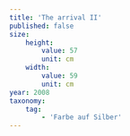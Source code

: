 ```yaml
---
title: 'The arrival II'
published: false
size:
    height:
        value: 57
        unit: cm
    width:
        value: 59
        unit: cm
year: 2008
taxonomy:
    tag:
        - 'Farbe auf Silber'
---
```

